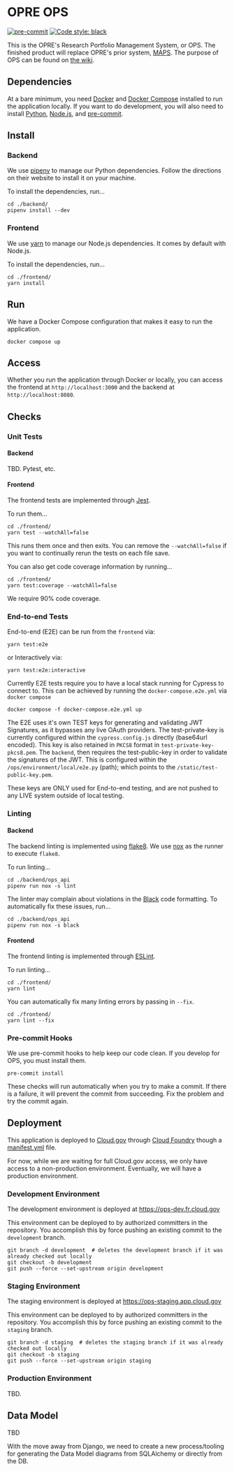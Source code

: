 # OPRE OPS
[![pre-commit](https://img.shields.io/badge/pre--commit-enabled-brightgreen?logo=pre-commit&logoColor=white)](https://github.com/pre-commit/pre-commit)
[![Code style: black](https://img.shields.io/badge/code%20style-black-000000.svg)](https://github.com/psf/black)

This is the OPRE's Research Portfolio Management System, or OPS. The finished product will replace OPRE's prior system,
[MAPS](https://github.com/HHS/MAPS-app). The purpose of OPS can be found on
[the wiki](https://github.com/HHS/OPRE-OPS/wiki).

## Dependencies

At a bare minimum, you need [Docker](https://www.docker.com) and
[Docker Compose](https://docs.docker.com/compose/install/) installed to run the application locally.  If you want to do
development, you will also need to install [Python](https://www.python.org), [Node.js](https://nodejs.org), and
[pre-commit](https://pre-commit.com/#installation).

## Install

### Backend

We use [pipenv](https://pipenv.pypa.io) to manage our Python dependencies.  Follow the directions on their website to
install it on your machine.

To install the dependencies, run...

```shell
cd ./backend/
pipenv install --dev
```

### Frontend

We use [yarn](https://yarnpkg.com) to manage our Node.js dependencies.  It comes by default with Node.js.

To install the dependencies, run...

```shell
cd ./frontend/
yarn install
```

## Run

We have a Docker Compose configuration that makes it easy to run the application.

```shell
docker compose up
```

## Access

Whether you run the application through Docker or locally, you can access the frontend at `http://localhost:3000` and
the backend at `http://localhost:8080`.

## Checks

### Unit Tests

#### Backend

TBD.  Pytest, etc.

#### Frontend

The frontend tests are implemented through [Jest](https://jestjs.io).

To run them...

```shell
cd ./frontend/
yarn test --watchAll=false
```

This runs them once and then exits.  You can remove the `--watchAll=false` if you want to continually rerun the tests
on each file save.

You can also get code coverage information by running...

```shell
cd ./frontend/
yarn test:coverage --watchAll=false
```

We require 90% code coverage.

### End-to-end Tests

End-to-end (E2E) can be run from the `frontend` via:
```
yarn test:e2e
```
or Interactively via:
```
yarn test:e2e:interactive
```

Currently E2E tests require you to have a local stack running for Cypress to connect to.
This can be achieved by running the `docker-compose.e2e.yml` via `docker compose`
```
docker compose -f docker-compose.e2e.yml up
```

The E2E uses it's own TEST keys for generating and validating JWT Signatures, as it bypasses any live OAuth providers.
The test-private-key is currently configured within the `cypress.config.js` directly (base64url encoded). This key is also retained in `PKCS8` format in `test-private-key-pkcs8.pem`.  The `backend`, then requires the test-public-key in order to validate the signatures of the JWT. This is configured within the `/ops/environment/local/e2e.py` (path); which points to the `/static/test-public-key.pem`.

These keys are ONLY used for End-to-end testing, and are not pushed to any LIVE system outside of local testing.

### Linting

#### Backend

The backend linting is implemented using [flake8](https://flake8.pycqa.org).  We use [nox](https://nox.thea.codes) as
the runner to execute `flake8`.

To run linting...

```shell
cd ./backend/ops_api
pipenv run nox -s lint
```

The linter may complain about violations in the [Black](https://black.readthedocs.io) code formatting.  To automatically
fix these issues, run...

```shell
cd ./backend/ops_api
pipenv run nox -s black
```

#### Frontend

The frontend linting is implemented through [ESLint](https://eslint.org).

To run linting...

```shell
cd ./frontend/
yarn lint
```

You can automatically fix many linting errors by passing in `--fix`.

```shell
cd ./frontend/
yarn lint --fix
```

### Pre-commit Hooks

We use pre-commit hooks to help keep our code clean.  If you develop for OPS, you must install them.

```shell
pre-commit install
```

These checks will run automatically when you try to make a commit.  If there is a failure, it will prevent the commit
from succeeding.  Fix the problem and try the commit again.

## Deployment

This application is deployed to [Cloud.gov](https://cloud.gov) through [Cloud Foundry](https://www.cloudfoundry.org)
though a [manifest.yml](manifest.yml) file.

For now, while we are waiting for full Cloud.gov access, we only have access to a non-production environment.  Eventually, we will have a production environment.

### Development Environment

The development environment is deployed at https://ops-dev.fr.cloud.gov

This environment can be deployed to by authorized committers in the repository. You accomplish this by force pushing
an existing commit to the `development` branch.

```shell
git branch -d development  # deletes the development branch if it was already checked out locally
git checkout -b development
git push --force --set-upstream origin development
```

### Staging Environment

The staging environment is deployed at https://ops-staging.app.cloud.gov

This environment can be deployed to by authorized committers in the repository. You accomplish this by force pushing
an existing commit to the `staging` branch.

```shell
git branch -d staging  # deletes the staging branch if it was already checked out locally
git checkout -b staging
git push --force --set-upstream origin staging
```

### Production Environment

TBD.

## Data Model

TBD

With the move away from Django, we need to create a new process/tooling for generating the Data Model diagrams from SQLAlchemy or directly from the DB.
